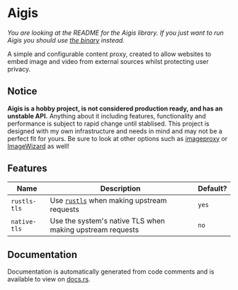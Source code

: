 # Aigis

*You are looking at the README for the Aigis library. If you just want to run Aigis you should use [the binary](https://crates.io/crates/aigis-bin) instead.*

A simple and configurable content proxy, created to allow websites to embed image and video from external sources whilst protecting user privacy.

## Notice

**Aigis is a hobby project, is not considered production ready, and has an unstable API.** Anything about it including features, functionality and performance is subject to rapid change until stablised. This project is designed with my own infrastructure and needs in mind and may not be a perfect fit for yours. Be sure to look at other options such as [imageproxy](https://github.com/willnorris/imageproxy) or [ImageWizard](https://github.com/usercode/ImageWizard) as well!

## Features

| Name         | Description                                                                    | Default? |
| ------------ | ------------------------------------------------------------------------------ | -------- |
| `rustls-tls` | Use [`rustls`](https://github.com/rustls/rustls) when making upstream requests | `yes`    |
| `native-tls` | Use the system's native TLS when making upstream requests                      | `no`     |

## Documentation

Documentation is automatically generated from code comments and is available to view on [docs.rs](https://docs.rs/releases/search?query=aigis).
